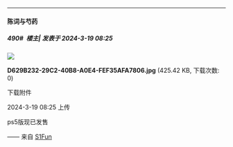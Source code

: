 ﻿
*****

####  陈词与芍药  
##### 490#         楼主| 发表于 2024-3-19 08:25

<img src="https://img.saraba1st.com/forum/202403/18/202506y91vkc4v0v0c2p85.jpg" referrerpolicy="no-referrer">

<strong>D629B232-29C2-40B8-A0E4-FEF35AFA7806.jpg</strong> (425.42 KB, 下载次数: 0)

下载附件

2024-3-19 08:25 上传

ps5版现已发售

—— 来自 [S1Fun](https://s1fun.koalcat.com)


